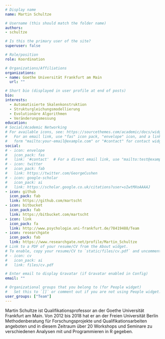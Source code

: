 ```yaml
---
# Display name
name: Martin Schultze

# Username (this should match the folder name)
authors:
- schultze

# Is this the primary user of the site?
superuser: false

# Role/position
role: Koordination

# Organizations/Affiliations
organizations:
- name: Goethe Universität Frankfurt am Main
  url: ""

# Short bio (displayed in user profile at end of posts)
bio:
interests:
  - Automatisierte Skalenkonstruktion
  - Strukturgleichungsmodellierung
  - Evolutionäre Algorithmen
  - Veränderungsmessung
education:
# Social/Academic Networking
# For available icons, see: https://sourcethemes.com/academic/docs/widgets/#icons
#   For an email link, use "fas" icon pack, "envelope" icon, and a link in the
#   form "mailto:your-email@example.com" or "#contact" for contact widget.
social:
# - icon: envelope
#   icon_pack: fas
#   link: '#contact'  # For a direct email link, use "mailto:test@example.org".
# - icon: twitter
#   icon_pack: fab
#   link: https://twitter.com/GeorgeCushen
# - icon: google-scholar
#   icon_pack: ai
#   link: https://scholar.google.co.uk/citations?user=sIwtMXoAAAAJ
- icon: github
  icon_pack: fab
  link: https://github.com/martscht
- icon: bitbucket
  icon_pack: fab
  link: https://bitbucket.com/martscht
- icon: link
  icon_pack: fa
  link: http://www.psychologie.uni-frankfurt.de/78419488/Team
- icon: researchgate
  icon_pack: fab
  link: https://www.researchgate.net/profile/Martin_Schultze
# Link to a PDF of your resume/CV from the About widget.
# To enable, copy your resume/CV to `static/files/cv.pdf` and uncomment the lines below.
# - icon: cv
#   icon_pack: ai
#   link: files/cv.pdf

# Enter email to display Gravatar (if Gravatar enabled in Config)
email: ""

# Organizational groups that you belong to (for People widget)
#   Set this to `[]` or comment out if you are not using People widget.
user_groups: ["Team"]
---
```


Martin Schultze ist Qualifikationsprofessor an der Goethe Universität Frankfurt
am Main. Von 2012 bis 2018 hat er an der Freien Universität Berlin
Methodenberatung für Forschungsprojekte und Qualifikationsarbeiten angeboten und
in diesem Zeitraum über 20 Workshops und Seminare zu verschiedenen Analysen mit
und Programmieren in R gegeben.
